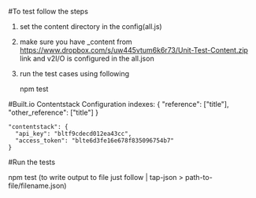 #To test follow the steps

 1. set the content directory in the config(all.js)
 2. make sure you have _content from https://www.dropbox.com/s/uw445vtum6k6r73/Unit-Test-Content.zip link and v2I/O is configured in the all.json
 3. run the test cases using following


    npm test

#Built.io Contentstack Configuration
    indexes: {
        "reference": ["title"],
        "other_reference": ["title"]
    }

    "contentstack": {
	  "api_key": "bltf9cdecd012ea43cc",
	  "access_token": "blte6d3fe16e678f835096754b7"
	}

#Run the tests
 
npm test (to write output to file just follow | tap-json > path-to-file/filename.json)